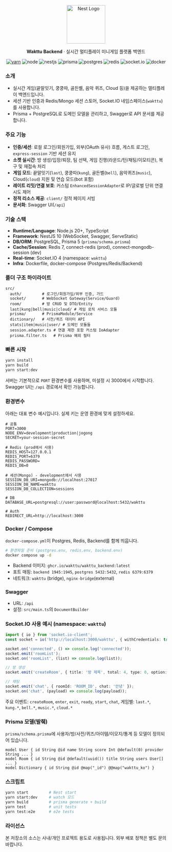 <p align="center">
  <img src="https://nestjs.com/img/logo-small.svg" width="120" alt="Nest Logo" />
</p>

<p align="center">
  <b>Wakttu Backend</b> · 실시간 멀티플레이 미니게임 플랫폼 백엔드
</p>

<p align="center">
  <a href="https://yarnpkg.com" target="_blank"><img alt="yarn" src="https://img.shields.io/badge/yarn-1.x-2C8EBB?logo=yarn&logoColor=white"></a>
  <img alt="node" src="https://img.shields.io/badge/node-20%2B-339933?logo=node.js&logoColor=white">
  <img alt="nestjs" src="https://img.shields.io/badge/NestJS-10-EE2A5A?logo=nestjs&logoColor=white">
  <img alt="prisma" src="https://img.shields.io/badge/Prisma-5-2D3748?logo=prisma&logoColor=white">
  <img alt="postgres" src="https://img.shields.io/badge/PostgreSQL-15-4169E1?logo=postgresql&logoColor=white">
  <img alt="redis" src="https://img.shields.io/badge/Redis-7-D82C20?logo=redis&logoColor=white">
  <img alt="socket.io" src="https://img.shields.io/badge/Socket.IO-4-010101?logo=socketdotio&logoColor=white">
  <img alt="docker" src="https://img.shields.io/badge/Docker-ready-0db7ed?logo=docker&logoColor=white">
</p>

### 소개
- 실시간 게임(끝말잇기, 쿵쿵따, 골든벨, 음악 퀴즈, Cloud 등)을 제공하는 멀티플레이 백엔드입니다.
- 세션 기반 인증과 Redis/Mongo 세션 스토어, Socket.IO 네임스페이스(`wakttu`)를 사용합니다.
- Prisma + PostgreSQL로 도메인 모델을 관리하고, Swagger로 API 문서를 제공합니다.

### 주요 기능
- **인증/세션**: 로컬 로그인/회원가입, 외부(OAuth 유사) 흐름, 게스트 로그인, `express-session` 기반 세션 유지
- **소켓 실시간**: 방 생성/입장/퇴장, 팀 선택, 게임 진행(라운드/턴/채팅/이모티콘), 복구 및 재접속 처리
- **게임 모드**: 끝말잇기(`last`), 쿵쿵따(`kung`), 골든벨(`bell`), 음악퀴즈(`music`), Cloud(`cloud`) 지원 및 연습 모드(bot 포함)
- **레이트 리밋/연결 보호**: 커스텀 `EnhancedSessionAdapter`로 IP/글로벌 단위 연결 시도 제어
- **정적 리소스 제공**: `client/` 정적 페이지 서빙
- **문서화**: Swagger UI(`/api`)

### 기술 스택
- **Runtime/Language**: Node.js 20+, TypeScript
- **Framework**: NestJS 10 (WebSocket, Swagger, ServeStatic)
- **DB/ORM**: PostgreSQL, Prisma 5 (`prisma/schema.prisma`)
- **Cache/Session**: Redis 7, connect-redis (prod), connect-mongodb-session (dev)
- **Real-time**: Socket.IO 4 (namespace: `wakttu`)
- **Infra**: Dockerfile, docker-compose (Postgres/Redis/Backend)

### 폴더 구조 하이라이트
```
src/
  auth/         # 로그인/회원가입/외부 인증, 가드
  socket/       # WebSocket Gateway(Service/Guard)
  room/         # 방 CRUD 및 DTO/Entity
  last|kung|bell|music|cloud/ # 게임 로직 서비스 모듈
  prisma/       # PrismaModule/Service
  dictionary/   # 사전/퀴즈 데이터 API
  stats|item|music|user/ # 도메인 모듈들
  session.adapter.ts # 연결 제한 포함 커스텀 IoAdapter
  prisma.filter.ts   # Prisma 예외 필터
```

### 빠른 시작
```bash
yarn install
yarn build
yarn start:dev
```

서버는 기본적으로 `PORT` 환경변수를 사용하며, 미설정 시 3000에서 시작합니다. Swagger UI는 `/api` 경로에서 확인 가능합니다.

### 환경변수
아래는 대표 변수 예시입니다. 실제 키는 운영 환경에 맞게 설정하세요.

```
# 공통
PORT=3000
NODE_ENV=development|production|jogong
SECRET=your-session-secret

# Redis (prod에서 사용)
REDIS_HOST=127.0.0.1
REDIS_PORT=6379
REDIS_PASSWORD=
REDIS_DB=0

# 세션(Mongo) - development에서 사용
SESSION_DB_URI=mongodb://localhost:27017
SESSION_DB_NAME=wakttu
SESSION_DB_COLLECTION=sessions

# DB
DATABASE_URL=postgresql://user:password@localhost:5432/wakttu

# Auth
REDIRECT_URL=http://localhost:3000
```

### Docker / Compose
`docker-compose.yml`이 Postgres, Redis, Backend를 함께 띄웁니다.

```bash
# 환경파일 준비 (postgres.env, redis.env, backend.env)
docker compose up -d
```

- Backend 이미지: `ghcr.io/wakttu/wakttu_backend:latest`
- 포트 매핑: `backend 1945:1945`, `postgres 5432:5432`, `redis 6379:6379`
- 네트워크: `wakttu` (bridge), `nginx-bridge`(external)

### Swagger
- URL: `/api`
- 설정: `src/main.ts`의 `DocumentBuilder`

### Socket.IO 사용 예시 (namespace: `wakttu`)
```ts
import { io } from 'socket.io-client';
const socket = io('http://localhost:3000/wakttu', { withCredentials: true });

socket.on('connected', () => console.log('connected'));
socket.emit('roomList');
socket.on('roomList', (list) => console.log(list));

// 방 생성
socket.emit('createRoom', { title: '방 제목', total: 4, type: 0, option: [] });

// 채팅
socket.emit('chat', { roomId: 'ROOM_ID', chat: '안녕' });
socket.on('chat', (payload) => console.log(payload));
```

주요 이벤트: `createRoom`, `enter`, `exit`, `ready`, `start`, `chat`,
게임별: `last.*`, `kung.*`, `bell.*`, `music.*`, `cloud.*`

### Prisma 모델(발췌)
`prisma/schema.prisma`에 사용자/방/사전/퀴즈/아이템/이모지/통계 등 모델이 정의되어 있습니다.

```prisma
model User { id String @id name String score Int @default(0) provider String ... }
model Room { id String @id @default(uuid()) title String users User[] ... }
model Dictionary { id String @id @map("_id") @@map("wakttu_ko") }
```

### 스크립트
```bash
yarn start         # Nest start
yarn start:dev     # watch 모드
yarn build         # prisma generate + build
yarn test          # unit tests
yarn test:e2e      # e2e tests
```

### 라이선스
본 저장소의 소스는 사내/개인 프로젝트 용도로 사용됩니다. 외부 배포 정책은 별도 문의 바랍니다.

